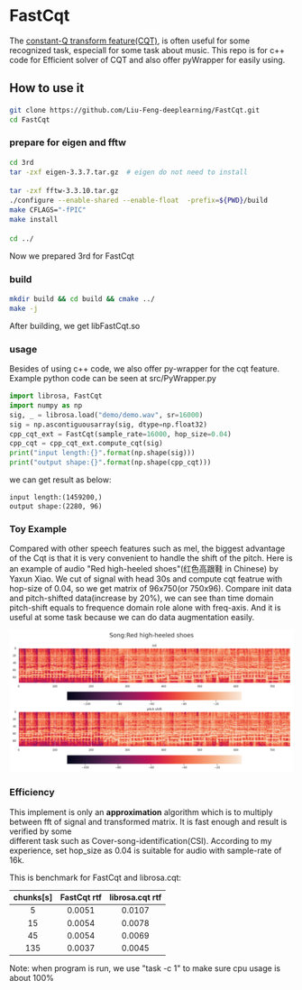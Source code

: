 # FastCqt

The [constant-Q transform feature(CQT)](https://en.wikipedia.org/wiki/Constant-Q_transform), is often useful for some recognized task, 
especiall for some task about music.
This repo is for c++ code for Efficient solver of CQT and also offer pyWrapper for easily using.

## How to use it
```bash
git clone https://github.com/Liu-Feng-deeplearning/FastCqt.git 
cd FastCqt
```
### prepare for eigen and fftw
```bash
cd 3rd
tar -zxf eigen-3.3.7.tar.gz  # eigen do not need to install

tar -zxf fftw-3.3.10.tar.gz
./configure --enable-shared --enable-float  -prefix=${PWD}/build 
make CFLAGS="-fPIC"
make install

cd ../
``` 
Now we prepared 3rd for FastCqt

### build
```bash
mkdir build && cd build && cmake ../
make -j
```
After building, we get libFastCqt.so

### usage 

Besides of using c++ code, we also offer py-wrapper for the cqt feature. 
Example python code can be seen at src/PyWrapper.py 

```python
import librosa, FastCqt
import numpy as np
sig, _ = librosa.load("demo/demo.wav", sr=16000)
sig = np.ascontiguousarray(sig, dtype=np.float32)
cpp_cqt_ext = FastCqt(sample_rate=16000, hop_size=0.04)
cpp_cqt = cpp_cqt_ext.compute_cqt(sig)
print("input length:{}".format(np.shape(sig)))
print("output shape:{}".format(np.shape(cpp_cqt)))
```

we can get result as below: 
```text
input length:(1459200,)
output shape:(2280, 96)
```

### Toy Example

Compared with other speech features such as mel, the biggest advantage of the Cqt 
is that it is very convenient to handle the shift of the pitch. Here is an example of audio "Red high-heeled shoes"(红色高跟鞋 in Chinese) by Yaxun Xiao. 
We cut of signal with head 30s and compute cqt featrue with hop-size of 0.04, so we get matrix of 96x750(or 750x96).
Compare init data and pitch-shifted data(increase by 20%), we can see than time domain pitch-shift equals to 
frequence domain role alone with freq-axis. And it is useful at some task because we can do data augmentation easily.
 
<div style="text-align: center"><img src="cqt_pitch.png?raw=true" width="800" /></div>


### Efficiency 

This implement is only an **approximation** algorithm which is to multiply between fft 
of signal and transformed matrix. It is fast enough and result is verified by some  
different task such as Cover-song-identification(CSI). According to my experience, 
set hop_size as 0.04 is suitable for audio with sample-rate of 16k. 

This is benchmark for FastCqt and librosa.cqt:

chunks[s]| FastCqt rtf | librosa.cqt rtf
:---:|:---:|:---:|
5|0.0051|0.0107
15|0.0054|0.0078
45|0.0054|0.0069
135|0.0037|0.0045

Note: when program is run, we use "task -c 1" to make sure cpu usage is about 100%

